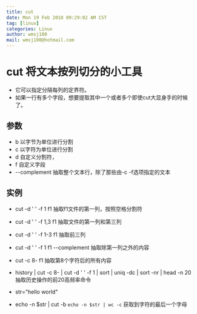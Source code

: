 ```yaml
---
title: cut
date: Mon 19 Feb 2018 09:29:02 AM CST
tag: [linux]
categories: Linux
author: wmsj100
mail: wmsj100@hotmail.com
---
```


# cut 将文本按列切分的小工具

- 它可以指定分隔每列的定界符。
- 如果一行有多个字段，想要提取其中一个或者多个即使cut大显身手的时候了。

## 参数
- b 以字节为单位进行分割
- c 以字符为单位进行分割
- d 自定义分割符，
- f 自定义字段
- --complement 抽取整个文本行，除了那些由-c -f选项指定的文本

## 实例
- cut -d ' ' -f 1 f1 抽取f1文件的第一列，按照空格分割符
- cut -d ' ' -f 1,3 f1 抽取文件的第一列和第三列
- cut -d ' ' -f 1-3 f1 抽取前三列
- cut -d ' ' -f 1 f1 --complement 抽取除第一列之外的内容
- cut -c 8- f1 抽取第8个字符后的所有内容

- history | cut -c 8- | cut -d ' ' -f 1 | sort | uniq -dc | sort -nr | head -n 20 抽取历史操作的前20高频率命令

- str="hello world"
- echo -n $str | cut -b `echo -n $str | wc -c` 获取到字符的最后一个字母
